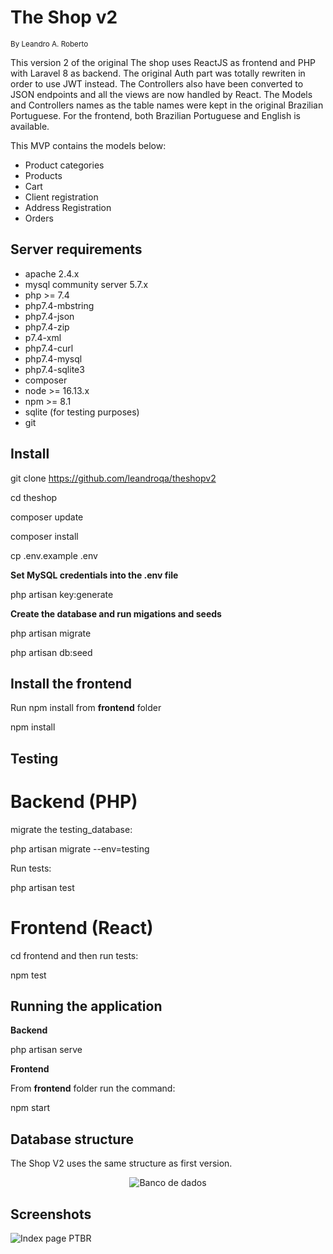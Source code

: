 # The Shop v2

<small>By Leandro A. Roberto</small>

This version 2 of the original The shop uses ReactJS as frontend and PHP with Laravel 8 as backend. The original Auth part was totally rewriten in order to use JWT instead. The Controllers also have been converted to JSON endpoints and all the views are now handled by React.
The Models and Controllers names as the table names were kept in the original Brazilian Portuguese.
For the frontend, both Brazilian Portuguese and English is available.

This MVP contains the models below:

-   Product categories
-   Products
-   Cart
-   Client registration
-   Address Registration
-   Orders

## Server requirements

-   apache 2.4.x
-   mysql community server 5.7.x
-   php >= 7.4
-   php7.4-mbstring
-   php7.4-json
-   php7.4-zip
-   p7.4-xml
-   php7.4-curl
-   php7.4-mysql
-   php7.4-sqlite3
-   composer
-   node >= 16.13.x
-   npm >= 8.1
-   sqlite (for testing purposes)
-   git

## Install

git clone https://github.com/leandroqa/theshopv2

cd theshop

composer update

composer install

cp .env.example .env

**Set MySQL credentials into the .env file**

php artisan key:generate

**Create the database and run migations and seeds**

php artisan migrate

php artisan db:seed

## Install the frontend

Run npm install from **frontend** folder

npm install

## Testing

# Backend (PHP)

migrate the testing_database:

php artisan migrate --env=testing

Run tests:

php artisan test

# Frontend (React)

cd frontend and then run tests:

npm test

## Running the application

**Backend**

php artisan serve

**Frontend**

From **frontend** folder run the command:

npm start

## Database structure

The Shop V2 uses the same structure as first version.

<p align="center">
<img src="https://github.com/leandroqa/theshop/blob/master/docs/EstruturaBancoDados.png" alt="Banco de dados">
</p>

## Screenshots

<img src="https://github.com/leandroqa/theshopv2/blob/main/docs/screenShots/indexPagePTBR.png" alt="Index page PTBR">
